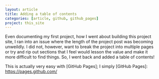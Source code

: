 ```yaml
---
layout: article
title: Adding a table of contents
categories: [article, github, github_pages]
project: this_site
---
```


Even documenting my first project, how I went about building this project site, I ran into an issue where the length of the project post was becoming unweildly. I did not, however, want to break the project into multiple pages or try and rip out sections that I feel would lesson the value and make it more difficult to find things. So, I went back and added a table of contents!

This is actually very easy with [GitHub Pages]; I simply 
[GitHub Pages]: https://pages.github.com/